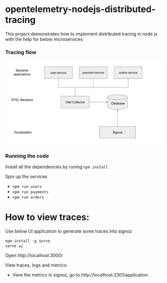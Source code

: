 # opentelemetry-nodejs-distributed-tracing

This project demonstrates how to implement distributed tracing in node js with the help for below microservices
### Tracing flow
![Distributed tracing](service-flow.png)

### Running the code

Install all the dependencies by runing `npm install`

Spin up the services

- `npm run users`
- `npm run payments`
- `npm run orders`

# How to view traces:

Use below UI application to generate some traces into signoz
```
npm install -g serve
serve ui
```

Open http://localhost:3000/


View traces, logs and metrics:

- View the metrics in signoz, go to http://localhost:3301/application 
